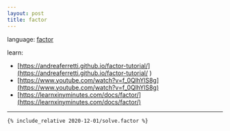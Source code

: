 ```yaml
---
layout: post
title: factor
---
```


language: [factor](https://factorcode.org)

learn:
* [https://andreaferretti.github.io/factor-tutorial/](https://andreaferretti.github.io/factor-tutorial/
)
* [https://www.youtube.com/watch?v=f_0QlhYlS8g](https://www.youtube.com/watch?v=f_0QlhYlS8g)
* [https://learnxinyminutes.com/docs/factor/](https://learnxinyminutes.com/docs/factor/)

---

```factor
{% include_relative 2020-12-01/solve.factor %}
```

